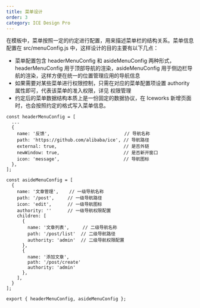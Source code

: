 ```yaml
---
title: 菜单设计
order: 3
category: ICE Design Pro
---
```


在模板中，菜单按照一定的约定进行配置，用来描述菜单栏的结构关系。菜单信息配置在 src/menuConfig.js 中，这样设计的目的主要有以下几点：

- 菜单配置包含 headerMenuConfig 和 asideMenuConfig 两种形式，headerMenuConfig 用于顶部导航的渲染，asideMenuConfig 用于侧边栏导航的渲染，这样方便在统一的位置管理应用的导航信息
- 如果需要对某些菜单进行权限控制，只需在对应的菜单配置项设置 authority 属性即可，代表该菜单的准入权限，详见 权限管理
- 约定后的菜单数据结构本质上是一份固定的数据协议，在 Iceworks 新增页面时，也会按照约定的格式写入菜单信息。

```
const headerMenuConfig = [
  ...
  {
    name: '反馈',                            // 导航名称
    path: 'https://github.com/alibaba/ice', // 导航路径
    external: true,                         // 是否外链
    newWindow: true,                        // 是否新开窗口
    icon: 'message',                        // 导航图标
  },
];

const asideMenuConfig = [
  {
    name: '文章管理',    // 一级导航名称
    path: '/post',     // 一级导航路径
    icon: 'edit',      // 一级导航图标
    authority: ''      // 一级导航权限配置
    children: [
      {
        name: '文章列表',     // 二级导航名称
        path: '/post/list'  // 二级导航路径
        authority: 'admin'  // 二级导航权限配置
      },
      {
        name: '添加文章',
        path: '/post/create'
        authority: 'admin'
      },
    ],
  }
];

export { headerMenuConfig, asideMenuConfig };
```
